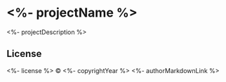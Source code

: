 # <%- projectName %>

<%- projectDescription %>

## License

<%- license %> © <%- copyrightYear %> <%- authorMarkdownLink %>
